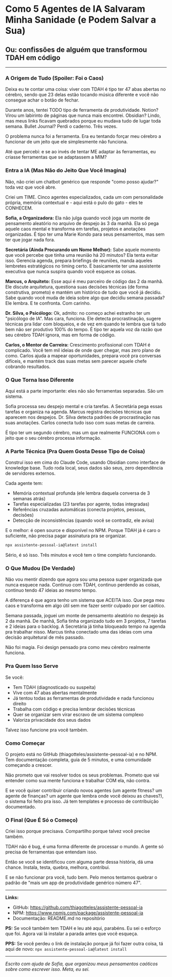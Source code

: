 # Como 5 Agentes de IA Salvaram Minha Sanidade (e Podem Salvar a Sua)

## Ou: confissões de alguém que transformou TDAH em código

---

### A Origem de Tudo (Spoiler: Foi o Caos)

Deixa eu te contar uma coisa: viver com TDAH é tipo ter 47 abas abertas no cérebro, sendo que 23 delas estão tocando música diferente e você não consegue achar o botão de fechar.

Durante anos, tentei TODO tipo de ferramenta de produtividade. Notion? Virou um labirinto de páginas que nunca mais encontrei. Obsidian? Lindo, mas meus links ficavam quebrados porque eu mudava tudo de lugar toda semana. Bullet Journal? Perdi o caderno. Três vezes.

O problema nunca foi a ferramenta. Era eu tentando forçar meu cérebro a funcionar de um jeito que ele simplesmente não funciona.

Até que percebi: e se ao invés de tentar ME adaptar às ferramentas, eu criasse ferramentas que se adaptassem a MIM?

### Entra a IA (Mas Não do Jeito Que Você Imagina)

Não, não criei um chatbot genérico que responde "como posso ajudar?" toda vez que você abre.

Criei um TIME. Cinco agentes especializados, cada um com personalidade própria, memória contextual e - aqui está o pulo do gato - eles te CONHECEM.

**Sofia, a Organizadora:**
Ela não julga quando você joga um monte de pensamento aleatório no arquivo de despejo às 3 da manhã. Ela só pega aquele caos mental e transforma em tarefas, projetos e anotações organizadas. É tipo ter uma Marie Kondo para seus pensamentos, mas sem ter que jogar nada fora.

**Secretária (Ainda Procurando um Nome Melhor):**
Sabe aquele momento que você percebe que tinha uma reunião há 20 minutos? Ela tenta evitar isso. Gerencia agenda, prepara briefings de reuniões, manda aqueles lembretes estratégicos no timing certo. É basicamente ter uma assistente executiva que nunca suspira quando você esquece as coisas.

**Marcus, o Arquiteto:**
Esse aqui é meu parceiro de código das 2 da manhã. Ele discute arquitetura, questiona suas decisões técnicas (de forma construtiva, prometo) e mantém um histórico de tudo que você já decidiu. Sabe quando você muda de ideia sobre algo que decidiu semana passada? Ele lembra. E te confronta. Com carinho.

**Dr. Silva, o Psicólogo:**
Ok, admito: no começo achei estranho ter um "psicólogo de IA". Mas cara, funciona. Ele detecta procrastinação, sugere técnicas pra lidar com bloqueios, e de vez em quando te lembra que tá tudo bem não ser produtivo 100% do tempo. É tipo ter aquela voz da razão que seu cérebro TDAH ignora, mas em forma de código.

**Carlos, o Mentor de Carreira:**
Crescimento profissional com TDAH é complicado. Você tem mil ideias de onde quer chegar, mas zero plano de como. Carlos ajuda a mapear oportunidades, prepara você pra conversas difíceis, e mantém track das suas metas sem parecer aquele chefe cobrando resultados.

### O Que Torna Isso Diferente

Aqui está a parte importante: eles não são ferramentas separadas. São um sistema.

Sofia processa seu despejo mental e cria tarefas. A Secretária pega essas tarefas e organiza na agenda. Marcus registra decisões técnicas que aparecem nos despejos. Dr. Silva detecta padrões de procrastinação nas suas anotações. Carlos conecta tudo isso com suas metas de carreira.

É tipo ter um segundo cérebro, mas um que realmente FUNCIONA com o jeito que o seu cérebro processa informação.

### A Parte Técnica (Pra Quem Gosta Desse Tipo de Coisa)

Construí isso em cima do Claude Code, usando Obsidian como interface de knowledge base. Tudo roda local, seus dados são seus, zero dependência de servidores externos.

Cada agente tem:
- Memória contextual profunda (ele lembra daquela conversa de 3 semanas atrás)
- Tarefas especializadas (23 tarefas por agente, todas integradas)
- Referências cruzadas automáticas (conecta projetos, pessoas, decisões)
- Detecção de inconsistências (quando você se contradiz, ele avisa)

E o melhor: é open source e disponível no NPM. Porque TDAH já é caro o suficiente, não precisa pagar assinatura pra se organizar.

```bash
npx assistente-pessoal-ia@latest install
```

Sério, é só isso. Três minutos e você tem o time completo funcionando.

### O Que Mudou (De Verdade)

Não vou mentir dizendo que agora sou uma pessoa super organizada que nunca esquece nada. Continuo com TDAH, continuo perdendo as coisas, continuo tendo 47 ideias ao mesmo tempo.

A diferença é que agora tenho um sistema que ACEITA isso. Que pega meu caos e transforma em algo útil sem me fazer sentir culpado por ser caótico.

Semana passada, joguei um monte de pensamento aleatório no despejo às 2 da manhã. De manhã, Sofia tinha organizado tudo em 3 projetos, 7 tarefas e 2 ideias para o backlog. A Secretária já tinha bloqueado tempo na agenda pra trabalhar nisso. Marcus tinha conectado uma das ideias com uma decisão arquitetural de mês passado.

Não foi magia. Foi design pensado pra como meu cérebro realmente funciona.

### Pra Quem Isso Serve

Se você:
- Tem TDAH (diagnosticado ou suspeita)
- Vive com 47 abas abertas mentalmente
- Já tentou todas as ferramentas de produtividade e nada funcionou direito
- Trabalha com código e precisa lembrar decisões técnicas
- Quer se organizar sem virar escravo de um sistema complexo
- Valoriza privacidade dos seus dados

Talvez isso funcione pra você também.

### Como Começar

O projeto está no GitHub (thiagotteles/assistente-pessoal-ia) e no NPM. Tem documentação completa, guia de 5 minutos, e uma comunidade começando a crescer.

Não prometo que vai resolver todos os seus problemas. Prometo que vai entender como sua mente funciona e trabalhar COM ela, não contra.

E se você quiser contribuir criando novos agentes (um agente fitness? um agente de finanças? um agente que lembra onde você deixou as chaves?), o sistema foi feito pra isso. Já tem templates e processo de contribuição documentado.

### O Final (Que É Só o Começo)

Criei isso porque precisava. Compartilho porque talvez você precise também.

TDAH não é bug, é uma forma diferente de processar o mundo. A gente só precisa de ferramentas que entendam isso.

Então se você se identificou com alguma parte dessa história, dá uma chance. Instala, testa, quebra, melhora, contribui.

E se não funcionar pra você, tudo bem. Pelo menos tentamos quebrar o padrão de "mais um app de produtividade genérico número 47".

---

**Links:**
- GitHub: https://github.com/thiagotteles/assistente-pessoal-ia
- NPM: https://www.npmjs.com/package/assistente-pessoal-ia
- Documentação: README.md no repositório

**PS:** Se você também tem TDAH e leu até aqui, parabéns. Eu sei o esforço que foi. Agora vai lá instalar a parada antes que você esqueça.

**PPS:** Se você perdeu o link de instalação porque já foi fazer outra coisa, tá aqui de novo: `npx assistente-pessoal-ia@latest install`

---

*Escrito com ajuda de Sofia, que organizou meus pensamentos caóticos sobre como escrever isso. Meta, eu sei.*
